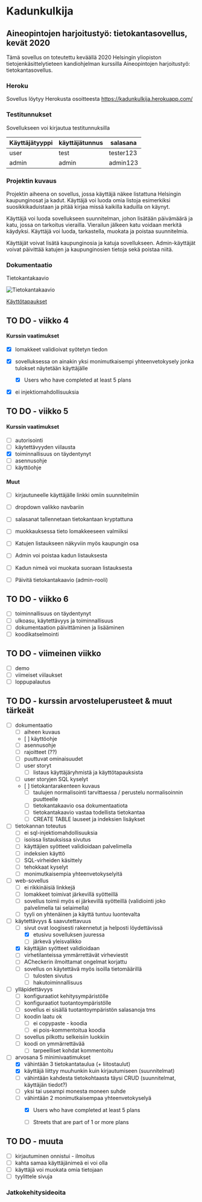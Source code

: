 # Kadunkulkija

## Aineopintojen harjoitustyö: tietokantasovellus, kevät 2020

Tämä sovellus on toteutettu keväällä 2020 Helsingin yliopiston
tietojenkäsittelytieteen kandiohjelman kurssilla Aineopintojen harjoitustyö:
tietokantasovellus.

### Heroku

Sovellus löytyy Herokusta osoitteesta https://kadunkulkija.herokuapp.com/

### Testitunnukset

Sovellukseen voi kirjautua testitunnuksilla

Käyttäjätyyppi | käyttäjätunnus | salasana
-------------- | -------------- | --------
user           | test           | tester123
admin          | admin          | admin123

### Projektin kuvaus

Projektin aiheena on sovellus, jossa käyttäjä näkee listattuna Helsingin
kaupunginosat ja kadut. Käyttäjä voi luoda omia listoja esimerkiksi
suosikkikaduistaan ja pitää kirjaa missä kaikilla kaduilla on käynyt.

Käyttäjä voi luoda sovellukseen suunnitelman, johon lisätään päivämäärä ja katu, jossa on tarkoitus vierailla.
Vierailun jälkeen katu voidaan merkitä käydyksi. Käyttäjä voi luoda, tarkastella, muokata ja 
poistaa suunnitelmia. 

Käyttäjät voivat lisätä kaupunginosia ja katuja sovellukseen. Admin-käyttäjät voivat päivittää katujen ja kaupunginosien tietoja
sekä poistaa niitä.  


### Dokumentaatio

Tietokantakaavio

![Tietokantakaavio](https://raw.githubusercontent.com/noorarytila/kadunkulkija/master/dokumentaatio/kadunkulkija.png)

[Käyttötapaukset](https://github.com/noorarytila/kadunkulkija/blob/master/dokumentaatio/kayttotapaukset.md)

## TO DO - viikko 4

#### Kurssin vaatimukset

- [x] lomakkeet validioivat syötetyn tiedon
- [x] sovelluksessa on ainakin yksi monimutkaisempi yhteenvetokysely jonka tulokset näytetään käyttäjälle
    - [x] Users who have completed at least 5 plans
- [x] ei injektiomahdollisuuksia


## TO DO - viikko 5

#### Kurssin vaatimukset

- [ ] autorisointi
- [ ] käytettävyyden viilausta
- [x] toiminnallisuus on täydentynyt
- [ ] asennusohje
- [ ] käyttöohje

#### Muut

- [ ] kirjautuneelle käyttäjälle linkki omiin suunnitelmiin
- [ ] dropdown valikko navbariin

- [ ] salasanat tallennetaan tietokantaan kryptattuna
- [ ] muokkauksessa tieto lomakkeeseen valmiiksi

- [ ] Katujen listaukseen näkyviin myös kaupungin osa
- [ ] Admin voi poistaa kadun listauksesta
- [ ] Kadun nimeä voi muokata suoraan listauksesta
- [ ] Päivitä tietokantakaavio (admin-rooli)

## TO DO - viikko 6

- [ ] toiminnallisuus on täydentynyt
- [ ] ulkoasu, käytettävyys ja toiminnallisuus
- [ ] dokumentaation päivittäminen ja lisääminen
- [ ] koodikatselmointi

## TO DO - viimeinen viikko

- [ ] demo
- [ ] viimeiset viilaukset
- [ ] loppupalautus

## TO DO - kurssin arvosteluperusteet & muut tärkeät


- [ ] dokumentaatio
    - [ ] aiheen kuvaus
    - [ ] käyttöohje
    - [ ] asennusohje
    - [ ] rajoitteet (??)
    - [ ] puuttuvat ominaisuudet
    - [ ] user storyt
        - [ ] listaus käyttäjäryhmistä ja käyttötapauksista
    - [ ] user storyjen SQL kyselyt
    - [ ] tietokantarakenteen kuvaus
        - [ ] taulujen normalisointi tarvittaessa / perustelu normalisoinnin puutteelle
        - [ ] tietokantakaavio osa dokumentaatiota
        - [ ] tietokantakaavio vastaa todellista tietokantaa
        - [ ] CREATE TABLE lauseet ja indeksien lisäykset

- [ ] tietokannan toteutus
    - [ ] ei sql-injektiomahdollisuuksia
    - [ ] isoissa listauksissa sivutus
    - [ ] käyttäjien syötteet validioidaan palvelimella
    - [ ] indeksien käyttö
    - [ ] SQL-virheiden käsittely
    - [ ] tehokkaat kyselyt
    - [ ] monimutkaisempia yhteenvetokyselyitä

- [ ] web-sovellus
    - [ ] ei rikkinäisiä linkkejä
    - [ ] lomakkeet toimivat järkevillä syötteillä
    - [ ] sovellus toimii myös ei järkevillä syötteillä (validiointi joko palvelimella tai selaimella)
    - [ ] tyyli on yhtenäinen ja käyttä tuntuu luontevalta

- [ ] käytettävyys & saavutettavuus
    - [ ] sivut ovat loogisesti rakennetut ja helposti löydettävissä
        - [x] etusivu sovelluksen juuressa
        - [ ] järkevä yleisvalikko
    - [x] käyttäjän syötteet validioidaan
    - [ ] virhetilanteissa ymmärrettävät virheviestit
    - [ ] ACheckerin ilmoittamat ongelmat korjattu
    - [ ] sovellus on käytettävä myös isoilla tietomäärillä
        - [ ] tulosten sivutus
        - [ ] hakutoiminnallisuus

- [ ] ylläpidettävyys
    - [ ] konfiguraatiot kehitysympäristölle
    - [ ] konfiguraatiot tuotantoympäristölle
    - [ ] sovellus ei sisällä tuotantoympäristön salasanoja tms
    - [ ] koodin laatu ok
        - [ ] ei copypaste - koodia
        - [ ] ei pois-kommentoitua koodia
    - [ ] sovellus pilkottu selkeisiin luokkiin
    - [ ] koodi on ymmärrettävää
        - [ ] tarpeelliset kohdat kommentoitu

- [ ] arvosana 5 minimivaatimukset
    - [x] vähintään 3 tietokantataulua (+ liitostaulut)
    - [x] käyttäjä liittyy muuhunkin kuin kirjautumiseen (suunnitelmat)
    - [ ] vähintään kahdesta tietokohtaasta täysi CRUD (suunnitelmat, käyttäjän tiedot?)
    - [ ] yksi tai useampi monesta moneen suhde
    - [ ] vähintään 2 monimutkaisempaa yhteenvetokyselyä
        - [x] Users who have completed at least 5 plans
        - [ ] Streets that are part of 1 or more plans


## TO DO - muuta

- [ ] kirjautuminen onnistui - ilmoitus
- [ ] kahta samaa käyttäjänimeä ei voi olla
- [ ] käyttäjä voi muokata omia tietojaan
- [ ] tyylittele sivuja

### Jatkokehitysideoita
